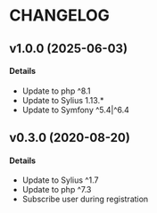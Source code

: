 # CHANGELOG

## v1.0.0 (2025-06-03)

#### Details

- Update to php ^8.1
- Update to Sylius 1.13.*
- Update to Symfony ^5.4|^6.4

## v0.3.0 (2020-08-20)

#### Details

- Update to Sylius ^1.7
- Update to php ^7.3
- Subscribe user during registration
